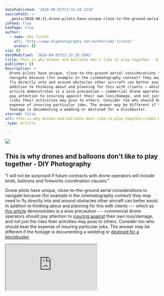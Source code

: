 ```yaml
---
datePublished: '2016-09-01T23:32:42.223Z'
sourcePath: >-
  _posts/2016-08-31-drone-pilots-have-unique-close-to-the-ground-aerial-conside.md
inFeed: true
hasPage: true
author:
  - name: Udi Tirosh
    url: 'http://www.diyphotography.net/author/udi-tirosh/'
    avatar: {}
via: {}
dateModified: '2016-09-01T23:32:26.550Z'
title: This is why drones and balloons don't like to play together - DIY Photography
publisher: {}
description: >-
  Drone pilots have unique, close-to-the-ground aerial considerations to
  navigate because (for example in the cinematography context) they may need to
  fly directly into and around obstacles other aircraft can better avoid. In
  addition to thinking about and planning for this with clients — which as this
  article demonstrates is a wise precaution — commercial drone operators should
  pay attention to insuring against their own loss/damage, and not just the
  risks their activities may pose to others. Consider too who should bear the
  expense of insuring particular jobs. The answer may be different if the
  footage is documenting a wedding or destined for a blockbuster.
starred: false
url: this-is-why-drones-and-balloons-dont-like-to-play-together/index.html
_type: Article

---
```

<article style=""><img src="https://imgflo.herokuapp.com/graph/2b2431f8e7ba7b0/3afbf7cb7e11c1332666f95287cba24d/noop.jpg?input=http%3A%2F%2Fwww.diyphotography.net%2Fwordpress%2Fwp-content%2Fuploads%2F2016%2F08%2Fdrone-broken-01.jpg" /><h1>This is why drones and balloons don't like to play together - DIY Photography</h1><p>"I will not be surprised if future contracts with drone operators will include birds, balloons and fireworks coordination clauses."</p></article>

Drone pilots have unique, close-to-the-ground aerial considerations to navigate because (for example in the cinematography context) they may need to fly directly into and around obstacles other aircraft can better avoid. In addition to thinking about and planning for this with clients --- which as [this article][0] demonstrates is a wise precaution --- commercial drone operators should pay attention to [insuring against][1] their own loss/damage, and not just the risks their activities may pose to others. Consider too who should bear the expense of insuring particular jobs. The answer may be different if the footage is documenting a wedding or [destined for a blockbuster][2].

<iframe src="https://the-grid.github.io/ed-userhtml/?g=eJwlzUEOwiAQAMCvkH1AF2PqwZT-wMSD6b3AtmAWaRYI8fca_cDMFDdZE6kefQ0GxosGFSjuoRo4n0ZQRZyBUOtRroi99-GdW22WBpcTUrLkcXno564XvtsbqB9ns3gSA19sZc59a8zFCdFrnvA_zh-_pSmf" style=""></iframe>



[0]: http://www.diyphotography.net/drones-balloons-dont-like-play-together/ "This is why drones and balloons don't like to play together"
[1]: http://www.aig.com/business/insurance/specialty/unmanned-aircraft-solutions "AIG's UAS insurance page"
[2]: http://skytango.com/drones-in-movies-7-hollywood-movies-filmed-with-drones/ "Drones In Movies: 7 Hollywood Movies Filmed With Drones"